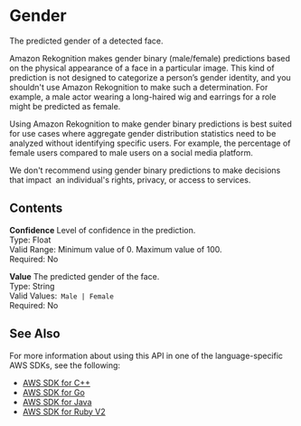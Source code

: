 # Gender<a name="API_Gender"></a>

The predicted gender of a detected face\. 

Amazon Rekognition makes gender binary \(male/female\) predictions based on the physical appearance of a face in a particular image\. This kind of prediction is not designed to categorize a person’s gender identity, and you shouldn't use Amazon Rekognition to make such a determination\. For example, a male actor wearing a long\-haired wig and earrings for a role might be predicted as female\.

Using Amazon Rekognition to make gender binary predictions is best suited for use cases where aggregate gender distribution statistics need to be analyzed without identifying specific users\. For example, the percentage of female users compared to male users on a social media platform\. 

We don't recommend using gender binary predictions to make decisions that impact  an individual's rights, privacy, or access to services\.

## Contents<a name="API_Gender_Contents"></a>

 **Confidence**   <a name="rekognition-Type-Gender-Confidence"></a>
Level of confidence in the prediction\.  
Type: Float  
Valid Range: Minimum value of 0\. Maximum value of 100\.  
Required: No

 **Value**   <a name="rekognition-Type-Gender-Value"></a>
The predicted gender of the face\.  
Type: String  
Valid Values:` Male | Female`   
Required: No

## See Also<a name="API_Gender_SeeAlso"></a>

For more information about using this API in one of the language\-specific AWS SDKs, see the following:
+  [AWS SDK for C\+\+](https://docs.aws.amazon.com/goto/SdkForCpp/rekognition-2016-06-27/Gender) 
+  [AWS SDK for Go](https://docs.aws.amazon.com/goto/SdkForGoV1/rekognition-2016-06-27/Gender) 
+  [AWS SDK for Java](https://docs.aws.amazon.com/goto/SdkForJava/rekognition-2016-06-27/Gender) 
+  [AWS SDK for Ruby V2](https://docs.aws.amazon.com/goto/SdkForRubyV2/rekognition-2016-06-27/Gender) 